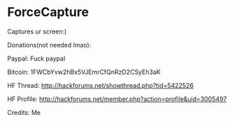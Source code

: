 # ForceCapture
Captures ur screen:)

Donations(not needed lmao):

Paypal: Fuck paypal

Bitcoin:
1FWCbYvw2hBx5VJEmrCfQnRzD2CSyEh3aK

HF Thread:
http://hackforums.net/showthread.php?tid=5422526

HF Profile:
http://hackforums.net/member.php?action=profile&uid=3005497

Credits:
Me
